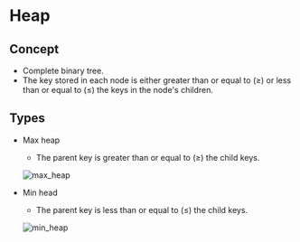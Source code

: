 # Heap

## Concept
- Complete binary tree.
- The key stored in each node is either greater than or equal to (≥) or less than or equal to (≤) the keys in the node's children.

## Types
- Max heap
   - The parent key is greater than or equal to (≥) the child keys.
   
   ![max_heap](https://user-images.githubusercontent.com/8989447/116179688-ffcf8600-a6d4-11eb-8485-0399871a804e.png)


- Min head
   - The parent key is less than or equal to (≤) the child keys.
   
   ![min_heap](https://user-images.githubusercontent.com/8989447/116179698-03630d00-a6d5-11eb-90b3-83c4933b9a4a.png)
